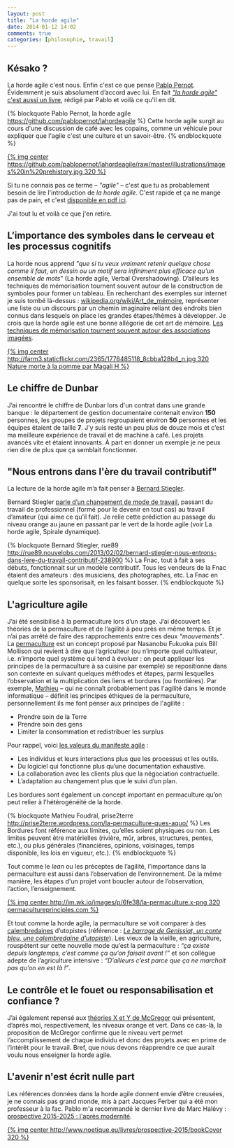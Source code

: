 ```yaml
---
layout: post
title: "La horde agile"
date: 2014-01-12 14:02
comments: true
categories: [philosophie, travail]
---
```


Késako ?
---

La horde agile c'est nous. Enfin c'est ce que pense [Pablo Pernot](http://www.areyouagile.com/pages/a-propos.html). Évidemment je suis absolument d’accord avec lui. En fait [*"la horde agile"* c'est aussi un livre](https://github.com/pablopernot/lahordeagile), rédigé par Pablo et voilà ce qu'il en dit.

{% blockquote Pablo Pernot, la horde agile https://github.com/pablopernot/lahordeagile %}
Cette horde agile surgit au cours d'une discussion de café avec les copains, comme un véhicule pour expliquer que l'agile c'est une culture et un savoir-être.
{% endblockquote %}

[{% img center https://github.com/pablopernot/lahordeagile/raw/master/illustrations/images%20in%20prehistory.jpg 320 %}](https://github.com/pablopernot/lahordeagile/blob/master/illustrations/images%20in%20prehistory.jpg)

Si tu ne connais pas ce terme – *"agile"* – c'est que tu as probablement besoin de lire l'introduction de *la horde agile*. C'est rapide et ça ne mange pas de pain, et c'est [disponible en pdf ici](https://github.com/pablopernot/lahordeagile/raw/master/lahordeagile.pdf).

J'ai tout lu et voilà ce que j'en retire.

<!--more-->

L’importance des symboles dans le cerveau et les processus cognitifs
---

La horde nous apprend *"que si tu veux vraiment retenir quelque chose comme il faut, un dessin ou un motif sera infiniment plus efficace qu’un ensemble de mots"* (La horde agile, Verbal Overshadowing).  D’ailleurs les techniques de mémorisation tournent souvent autour de la construction de symboles pour former un tableau. En recherchant des exemples sur internet je suis tombé là-dessus : [wikipedia.org/wiki/Art_de_mémoire](http://fr.wikipedia.org/wiki/Art_de_m%C3%A9moire), représenter une liste ou un discours par un chemin imaginaire reliant des endroits bien connus dans lesquels on place les grandes étapes/thèmes à développer. Je crois que la horde agile est une bonne allégorie de cet art de mémoire. [Les techniques de mémorisation tournent souvent autour des associations imagées](https://www.google.com/search?q=technique+de+mémorisation).

[{% img center http://farm3.staticflickr.com/2365/1778485118_8cbba128b4_n.jpg 320 Nature morte à la pomme par Magali H %}](http://www.flickr.com/photos/mistinguette18/1778485118/)

Le chiffre de Dunbar
---

J’ai rencontré le chiffre de Dunbar lors d'un contrat dans une grande banque : le département de gestion documentaire contenait environ **150** personnes, les groupes de projets regroupaient environ **50** personnes et les équipes étaient de taille **7**. J’y suis resté un peu plus de douze mois et c’est ma meilleure expérience de travail et de machine à café. Les projets avancés vite et étaient innovants. À part en donner un exemple je ne peux rien dire de plus que ça semblait fonctionner.

"Nous entrons dans l'ère du travail contributif"
---

La lecture de la horde agile m’a fait penser à [Bernard Stiegler](http://fr.wikipedia.org/wiki/Bernard_Stiegler).

Bernard Stiegler [parle d’un changement de mode de travail](http://rue89.nouvelobs.com/2013/02/02/bernard-stiegler-nous-entrons-dans-lere-du-travail-contributif-238900), passant du travail de professionnel (formé pour le devenir en tout cas) au travail d’amateur (qui aime ce qu’il fait). Je relie cette prédiction au passage du niveau orange au jaune en passant par le vert de la horde agile (voir La horde agile, 
Spirale dynamique).

{% blockquote Bernard Stiegler, rue89 http://rue89.nouvelobs.com/2013/02/02/bernard-stiegler-nous-entrons-dans-lere-du-travail-contributif-238900 %}
La Fnac, tout à fait à ses débuts, fonctionnait sur un modèle contributif. Tous les vendeurs de la Fnac étaient des amateurs : des musiciens, des photographes, etc. La Fnac en quelque sorte les sponsorisait, en les faisant bosser.
{% endblockquote %}

L'agriculture agile
---

J’ai été sensibilisé à la permaculture lors d’un stage. J’ai découvert les théories de la permaculture et de l’agilité à peu près en même temps. Et je n’ai pas arrêté de faire des rapprochements entre ces deux *“mouvements”*.
La [permaculture](http://prise2terre.wordpress.com/la-permaculture-ques-aquo/) est un concept proposé par Nasanobu Fukuoka puis Bill Mollison qui revient à dire que l’agriculteur (ou n’importe quel cultivateur, i.e. n’importe quel système qui tend à évoluer : on peut appliquer les principes de la permaculture à sa cuisine par exemple) se repositionne dans son contexte en suivant quelques méthodes et étapes, parmi lesquelles l’observation et la multiplication des liens et bordures (ou frontières).
Par exemple, [Mathieu](http://prise2terre.wordpress.com/about/) – qui ne connaît probablement pas l'agilité dans le monde informatique – définit les principes éthiques de la permaculture, personnellement ils me font penser aux principes de l'agilité :

* Prendre soin de la Terre
* Prendre soin des gens
* Limiter la consommation et redistribuer les surplus

Pour rappel, voici [les valeurs du manifeste agile](http://fr.wikipedia.org/wiki/Manifeste_agile#Les_4_valeurs) :

* Les individus et leurs interactions plus que les processus et les outils.
* Du logiciel qui fonctionne plus qu’une documentation exhaustive.
* La collaboration avec les clients plus que la négociation contractuelle.
* L’adaptation au changement plus que le suivi d’un plan.

Les bordures sont également un concept important en permaculture qu’on peut relier à l’hétérogénéité de la horde.

{% blockquote Mathieu Foudral, prise2terre http://prise2terre.wordpress.com/la-permaculture-ques-aquo/ %}
Les Bordures font référence aux limites, qu’elles soient physiques ou non. Les limites peuvent être matérielles (rivière, mûr, arbres, structures, pentes, etc.), ou plus générales (financières, opinions, voisinages, temps disponible, les lois en vigueur, etc.).
{% endblockquote %}

Tout comme le *lean* ou les préceptes de l’agilité, l’importance dans la permaculture est aussi dans l’observation de l’environnement. De la même manière, les étapes d'un projet vont boucler autour de l’observation, l’action, l’enseignement.

[{% img center http://im.wk.io/images/p/6fe38/la-permaculture.x-png 320 permacultureprinciples.com %}](http://permacultureprinciples.com/resources/free-downloads/)

Et tout comme la horde agile, la permaculture se voit comparer à des [calembredaines](http://fr.wiktionary.org/wiki/calembredaine) d’utopistes (référence : [*Le barrage de Genissiat, un conte bleu, une calembredaine d’utopiste*](http://www.cnrtl.fr/definition/utopiste)). Les vieux de la vieille, en agriculture, rouspètent sur cette nouvelle mode qu’est la permaculture : *“ça existe depuis longtemps, c’est comme ça qu’on faisait avant !”* et son collègue adepte de l’agriculture intensive : *“D’ailleurs c’est parce que ça ne marchait pas qu’on en est là !”*. 

Le contrôle et le fouet ou responsabilisation et confiance ?
---

J’ai également repensé aux [théories X et Y de McGregor](http://fr.wikipedia.org/wiki/Th%C3%A9orie_X_et_th%C3%A9orie_Y) qui présentent, d’après moi, respectivement, les niveaux orange et vert. Dans ce cas-là, la proposition de McGregor confirme que le niveau vert permet l’accomplissement de chaque individu et donc des projets avec en prime de l’intérêt pour le travail. Bref, que nous devons réapprendre ce que aurait voulu nous enseigner la horde agile.

L'avenir n'est écrit nulle part
---

Les références données dans la horde agile donnent envie d’être creusées, je ne connais pas grand monde, mis à part Jacques Ferber qui a été mon professeur à la fac. Pablo m'a recommandé le dernier livre de Marc Halévy : [prospective 2015-2025 : l'après modernité](http://www.noetique.eu/livres/prospective-2015).

[{% img center http://www.noetique.eu/livres/prospective-2015/bookCover 320 %}](http://www.noetique.eu/livres/prospective-2015/bookCover/image_view_fullscreen)